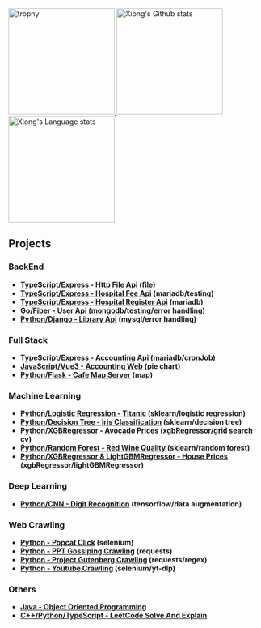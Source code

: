 <div> 

  <a href="https://github.com/ryo-ma/github-profile-trophy">
    <img height=210 src="https://github-profile-trophy.vercel.app/?username=yuhexiong&title=Repositories,Commits,Experience&column=1&theme=juicyfresh" alt="trophy" />
  </a>

  <a href="https://github.com/anuraghazra/github-readme-stats">
    <img height=210 src="https://github-readme-stats.vercel.app/api?username=yuhexiong&rank_icon=github&line_height=28&hide_border=true&include_all_commits=true&role=owner,collaborator&exclude_repo=github-readme-stats&theme=vision-friendly-dark" alt="Xiong's Github stats" />
  </a>

  <a href="https://github.com/anuraghazra/github-readme-stats">
    <img height=210 src="https://github-readme-stats-git-masterrstaa-rickstaa.vercel.app/api/top-langs/?username=yuhexiong&layout=compact&langs_count=10&size_weight=0.5&count_weight=0.5&hide_border=true&hide=jupyter%20notebook&role=owner,collaborator&theme=vision-friendly-dark" alt="Xiong's Language stats" />
  </a>

</div>


## Projects

### BackEnd
- **[TypeScript/Express - Http File Api](https://github.com/yuhexiong/http-file-api-typescript) (file)**
- **[TypeScript/Express - Hospital Fee Api](https://github.com/yuhexiong/hospital-fee-api-typescript) (mariadb/testing)**
- **[TypeScript/Express - Hospital Register Api](https://github.com/yuhexiong/hospital-register-api-typescript) (mariadb)**
- **[Go/Fiber - User Api](https://github.com/yuhexiong/user-api-golang) (mongodb/testing/error handling)**
- **[Python/Django - Library Api](https://github.com/yuhexiong/library-api-python-django) (mysql/error handling)**

### Full Stack
- **[TypeScript/Express - Accounting Api](https://github.com/yuhexiong/accounting-api-typescript) (mariadb/cronJob)**
- **[JavaScript/Vue3 - Accounting Web](https://github.com/yuhexiong/accounting-web-vue3-javascript) (pie chart)**
- **[Python/Flask - Cafe Map Server](https://github.com/yuhexiong/cafe-map-server-flask-python) (map)**

### Machine Learning
- **[Python/Logistic Regression - Titanic](https://github.com/yuhexiong/titanic-logistic-regression-python) (sklearn/logistic regression)**
- **[Python/Decision Tree - Iris Classification](https://github.com/yuhexiong/iris-classification-decision-tree-python) (sklearn/decision tree)**
- **[Python/XGBRegressor - Avocado Prices](https://github.com/yuhexiong/avocado-prices-XGBRegressor-python) (xgbRegressor/grid search cv)**
- **[Python/Random Forest - Red Wine Quality](https://github.com/yuhexiong/red-wine-quality-random-forest-python) (sklearn/random forest)**
- **[Python/XGBRegressor & LightGBMRegressor - House Prices](https://github.com/yuhexiong/house-prices-XGBRegressor-LightGBMRegressor-python) (xgbRegressor/lightGBMRegressor)**

### Deep Learning
- **[Python/CNN - Digit Recognition](https://github.com/yuhexiong/digit-recognition-CNN-python) (tensorflow/data augmentation)**

### Web Crawling
- **[Python - Popcat Click](https://github.com/yuhexiong/popcat-click-python) (selenium)**
- **[Python - PPT Gossiping Crawling](https://github.com/yuhexiong/ppt-gossiping-crawling-python) (requests)**
- **[Python - Project Gutenberg Crawling](https://github.com/yuhexiong/project-gutenberg-crawling-python) (requests/regex)**
- **[Python - Youtube Crawling](https://github.com/yuhexiong/youtube-crawling-python) (selenium/yt-dlp)**

### Others
- **[Java - Object Oriented Programming](https://github.com/yuhexiong/object-oriented-programming-java)**
- **[C++/Python/TypeScript - LeetCode Solve And Explain](https://github.com/yuhexiong/leetCode-solve-and-explain)**
